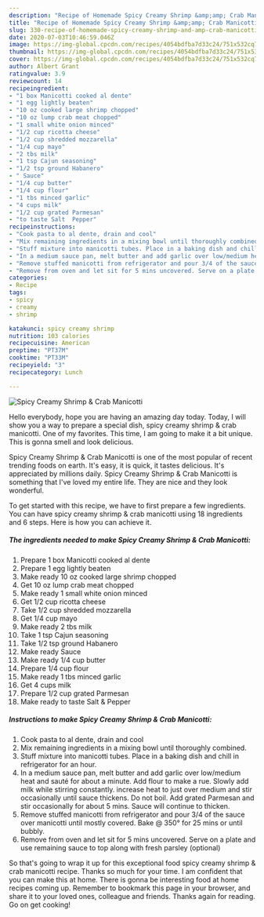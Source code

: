 ```yaml
---
description: "Recipe of Homemade Spicy Creamy Shrimp &amp;amp; Crab Manicotti"
title: "Recipe of Homemade Spicy Creamy Shrimp &amp;amp; Crab Manicotti"
slug: 330-recipe-of-homemade-spicy-creamy-shrimp-and-amp-crab-manicotti
date: 2020-07-03T10:46:59.046Z
image: https://img-global.cpcdn.com/recipes/4054bdfba7d33c24/751x532cq70/spicy-creamy-shrimp-crab-manicotti-recipe-main-photo.jpg
thumbnail: https://img-global.cpcdn.com/recipes/4054bdfba7d33c24/751x532cq70/spicy-creamy-shrimp-crab-manicotti-recipe-main-photo.jpg
cover: https://img-global.cpcdn.com/recipes/4054bdfba7d33c24/751x532cq70/spicy-creamy-shrimp-crab-manicotti-recipe-main-photo.jpg
author: Albert Grant
ratingvalue: 3.9
reviewcount: 14
recipeingredient:
- "1 box Manicotti cooked al dente"
- "1 egg lightly beaten"
- "10 oz cooked large shrimp chopped"
- "10 oz lump crab meat chopped"
- "1 small white onion minced"
- "1/2 cup ricotta cheese"
- "1/2 cup shredded mozzarella"
- "1/4 cup mayo"
- "2 tbs milk"
- "1 tsp Cajun seasoning"
- "1/2 tsp ground Habanero"
- " Sauce"
- "1/4 cup butter"
- "1/4 cup flour"
- "1 tbs minced garlic"
- "4 cups milk"
- "1/2 cup grated Parmesan"
- "to taste Salt  Pepper"
recipeinstructions:
- "Cook pasta to al dente, drain and cool"
- "Mix remaining ingredients in a mixing bowl until thoroughly combined."
- "Stuff mixture into manicotti tubes. Place in a baking dish and chill in refrigerator for an hour."
- "In a medium sauce pan, melt butter and add garlic over low/medium heat and sauté for about a minute. Add flour to make a rue. Slowly add milk while stirring constantly. increase heat to just over medium and stir occasionally until sauce thickens. Do not boil. Add grated Parmesan and stir occasionally for about 5 mins. Sauce will continue to thicken."
- "Remove stuffed manicotti from refrigerator and pour 3/4 of the sauce over manicotti until mostly covered. Bake @ 350° for 25 mins or until bubbly."
- "Remove from oven and let sit for 5 mins uncovered. Serve on a plate and use remaining sauce to top along with fresh parsley (optional)"
categories:
- Recipe
tags:
- spicy
- creamy
- shrimp

katakunci: spicy creamy shrimp 
nutrition: 103 calories
recipecuisine: American
preptime: "PT37M"
cooktime: "PT33M"
recipeyield: "3"
recipecategory: Lunch

---
```



![Spicy Creamy Shrimp &amp; Crab Manicotti](https://img-global.cpcdn.com/recipes/4054bdfba7d33c24/751x532cq70/spicy-creamy-shrimp-crab-manicotti-recipe-main-photo.jpg)

Hello everybody, hope you are having an amazing day today. Today, I will show you a way to prepare a special dish, spicy creamy shrimp &amp; crab manicotti. One of my favorites. This time, I am going to make it a bit unique. This is gonna smell and look delicious.



Spicy Creamy Shrimp &amp; Crab Manicotti is one of the most popular of recent trending foods on earth. It's easy, it is quick, it tastes delicious. It's appreciated by millions daily. Spicy Creamy Shrimp &amp; Crab Manicotti is something that I've loved my entire life. They are nice and they look wonderful.


To get started with this recipe, we have to first prepare a few ingredients. You can have spicy creamy shrimp &amp; crab manicotti using 18 ingredients and 6 steps. Here is how you can achieve it.

<!--inarticleads1-->

##### The ingredients needed to make Spicy Creamy Shrimp &amp; Crab Manicotti:

1. Prepare 1 box Manicotti cooked al dente
1. Prepare 1 egg lightly beaten
1. Make ready 10 oz cooked large shrimp chopped
1. Get 10 oz lump crab meat chopped
1. Make ready 1 small white onion minced
1. Get 1/2 cup ricotta cheese
1. Take 1/2 cup shredded mozzarella
1. Get 1/4 cup mayo
1. Make ready 2 tbs milk
1. Take 1 tsp Cajun seasoning
1. Take 1/2 tsp ground Habanero
1. Make ready  Sauce
1. Make ready 1/4 cup butter
1. Prepare 1/4 cup flour
1. Make ready 1 tbs minced garlic
1. Get 4 cups milk
1. Prepare 1/2 cup grated Parmesan
1. Make ready to taste Salt &amp; Pepper




<!--inarticleads2-->

##### Instructions to make Spicy Creamy Shrimp &amp; Crab Manicotti:

1. Cook pasta to al dente, drain and cool
1. Mix remaining ingredients in a mixing bowl until thoroughly combined.
1. Stuff mixture into manicotti tubes. Place in a baking dish and chill in refrigerator for an hour.
1. In a medium sauce pan, melt butter and add garlic over low/medium heat and sauté for about a minute. Add flour to make a rue. Slowly add milk while stirring constantly. increase heat to just over medium and stir occasionally until sauce thickens. Do not boil. Add grated Parmesan and stir occasionally for about 5 mins. Sauce will continue to thicken.
1. Remove stuffed manicotti from refrigerator and pour 3/4 of the sauce over manicotti until mostly covered. Bake @ 350° for 25 mins or until bubbly.
1. Remove from oven and let sit for 5 mins uncovered. Serve on a plate and use remaining sauce to top along with fresh parsley (optional)




So that's going to wrap it up for this exceptional food spicy creamy shrimp &amp; crab manicotti recipe. Thanks so much for your time. I am confident that you can make this at home. There is gonna be interesting food at home recipes coming up. Remember to bookmark this page in your browser, and share it to your loved ones, colleague and friends. Thanks again for reading. Go on get cooking!
